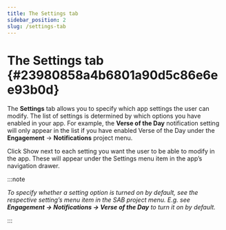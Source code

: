 ```yaml
---
title: The Settings tab
sidebar_position: 2
slug: /settings-tab
---
```


# The Settings tab {#23980858a4b6801a90d5c86e6ee93b0d}

The **Settings** tab allows you to specify which app settings the user can modify. The list of settings is determined by which options you have enabled in your app. For example, the **Verse of the Day** notification setting will only appear in the list if you have enabled Verse of the Day under the **Engagement** → **Notifications** project menu.

Click Show next to each setting you want the user to be able to modify in the app. These will appear under the Settings menu item in the app’s navigation drawer.

:::note

_To specify whether a setting option is turned on by default, see the respective setting’s menu item in the SAB project menu. E.g. see_ _**Engagement → Notifications → Verse of the Day**_ _to turn it on by default._

:::



